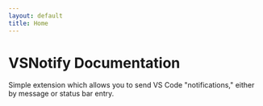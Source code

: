 ```yaml
---
layout: default
title: Home
---
```

# VSNotify Documentation
Simple extension which allows you to send VS Code "notifications," either by message or status bar entry.

